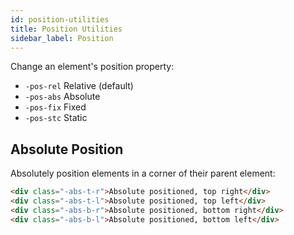 ```yaml
---
id: position-utilities
title: Position Utilities
sidebar_label: Position
---
```


Change an element's position property:

- `-pos-rel` Relative (default)
- `-pos-abs` Absolute
- `-pos-fix` Fixed
- `-pos-stc` Static

## Absolute Position

Absolutely position elements in a corner of their parent element:

```html
<div class="-abs-t-r">Absolute positioned, top right</div>
<div class="-abs-t-l">Absolute positioned, top left</div>
<div class="-abs-b-r">Absolute positioned, bottom right</div>
<div class="-abs-b-l">Absolute positioned, bottom left</div>
```

